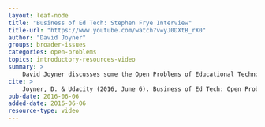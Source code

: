 ```yaml
---
layout: leaf-node
title: "Business of Ed Tech: Stephen Frye Interview"
title-url: "https://www.youtube.com/watch?v=yJ0DXtB_rX0"
author: "David Joyner"
groups: broader-issues
categories: open-problems
topics: introductory-resources-video
summary: >
    David Joyner discusses some the Open Problems of Educational Technology.
cite: >
    Joyner, D. & Udacity (2016, June 6). Business of Ed Tech: Open Problems Introductory Video. Retrieved from https://www.youtube.com/watch?v=yJ0DXtB_rX0
pub-date: 2016-06-06
added-date: 2016-06-06
resource-type: video
---
```

